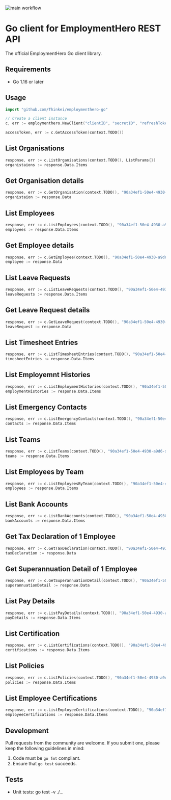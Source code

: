 ![main workflow](https://github.com/Thinkei/employmenthero-go/actions/workflows/go.yml/badge.svg)

# Go client for EmploymentHero REST API
The official EmploymentHero Go client library.

## Requirements

- Go 1.16 or later

## Usage

```go
import "github.com/Thinkei/employmenthero-go"

// Create a client instance
c, err := employmenthero.NewClient("clientID", "secretID", "refreshToken", "OAuthHost", "apiHost")

accessToken, err := c.GetAccessToken(context.TODO())
```

## List Organisations

```go
response, err := c.ListOrganisations(context.TODO(), ListParams{})
organistaions := response.Data.Items
```

## Get Organisation details

```go
response, err := c.GetOrganisation(context.TODO(), "90a34ef1-50e4-4930-a9d6-xxxx")
organistaion := response.Data
```

## List Employees

```go
response, err := c.ListEmployees(context.TODO(), "90a34ef1-50e4-4930-a9d6-xxxx", ListParams{})
employees := response.Data.Items
```

## Get Employee details

```go
response, err := c.GetEmployee(context.TODO(), "90a34ef1-50e4-4930-a9d6-xxxx", "90a34ef1-50e4-4930-a9d6-yyyy")
employee := response.Data
```

## List Leave Requests

```go
response, err := c.ListLeaveRequests(context.TODO(), "90a34ef1-50e4-4930-a9d6-xxxx", ListParams{})
leaveRequests := response.Data.Items
```

## Get Leave Request details

```go
response, err := c.GetLeaveRequest(context.TODO(), "90a34ef1-50e4-4930-a9d6-xxxx", "90a34ef1-50e4-4930-a9d6-yyyy")
leaveRequest := response.Data
```

## List Timesheet Entries

```go
response, err := c.ListTimesheetEntries(context.TODO(), "90a34ef1-50e4-4930-a9d6-xxxx", "-", ListParams{})
timesheetEntries := response.Data.Items
```

## List Employemnt Histories

```go
response, err := c.ListEmploymentHistories(context.TODO(), "90a34ef1-50e4-4930-a9d6-xxxx", "xxxxxx-yyyy", ListParams{})
employmentHistories := response.Data.Items
```

## List Emergency Contacts

```go
response, err := c.ListEmergencyContacts(context.TODO(), "90a34ef1-50e4-4930-a9d6-xxxx", "xxxx-yyy", ListParams{})
contacts := response.Data.Items
```

## List Teams

```go
response, err := c.ListTeams(context.TODO(), "90a34ef1-50e4-4930-a9d6-xxxx", ListParams{})
teams := response.Data.Items
```

## List Employees by Team

```go
response, err := c.ListEmployeesByTeam(context.TODO(), "90a34ef1-50e4-4930-a9d6-xxxx", "XXXX-YYYY-ZZZZ", ListParams{})
employees := response.Data.Items
```

## List Bank Accounts

```go
response, err := c.ListBankAccounts(context.TODO(), "90a34ef1-50e4-4930-a9d6-xxxx", "XXX-YY-ZZZ", ListParams{})
bankAccounts := response.Data.Items
```

## Get Tax Declaration of 1 Employee

```go
response, err := c.GetTaxDeclaration(context.TODO(), "90a34ef1-50e4-4930-a9d6-xxxx", "XXX-YY-ZZZ", ListParams{})
taxDeclaration := response.Data
```

## Get Superannuation Detail of 1 Employee

```go
response, err := c.GetSuperannuationDetail(context.TODO(), "90a34ef1-50e4-4930-a9d6-xxxx", "XXX-YY-ZZZ", ListParams{})
superannuationDetail := response.Data
```

## List Pay Details

```go
response, err := c.ListPayDetails(context.TODO(), "90a34ef1-50e4-4930-a9d6-xxxx", "XXX-YY-ZZZ", ListParams{})
payDetails := response.Data.Items
```

## List Certification

```go
response, err := c.ListCertifications(context.TODO(), "90a34ef1-50e4-4930-a9d6-xxxx", ListParams{})
certifications := response.Data.Items
```

## List Policies

```go
response, err := c.ListPolicies(context.TODO(), "90a34ef1-50e4-4930-a9d6-xxxx", ListParams{})
policies := response.Data.Items
```

## List Employee Certifications

```go
response, err := c.ListEmployeeCertifications(context.TODO(), "90a34ef1-50e4-4930-a9d6-xxxx", "XXX-YY-ZZZ", ListParams{})
employeeCertifications := response.Data.Items
```

## Development

Pull requests from the community are welcome. If you submit one, please keep
the following guidelines in mind:

1. Code must be `go fmt` compliant.
3. Ensure that `go test` succeeds.

## Tests

- Unit tests: go test -v ./...


